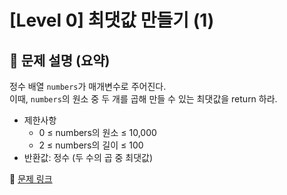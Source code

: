 # [Level 0] 최댓값 만들기 (1)

## 📝 문제 설명 (요약)
정수 배열 `numbers`가 매개변수로 주어진다.  
이때, `numbers`의 원소 중 두 개를 곱해 만들 수 있는 최댓값을 return 하라.

- 제한사항  
  - 0 ≤ numbers의 원소 ≤ 10,000  
  - 2 ≤ numbers의 길이 ≤ 100  
- 반환값: 정수 (두 수의 곱 중 최댓값)

🔗 [문제 링크](https://school.programmers.co.kr/learn/courses/30/lessons/120847)

